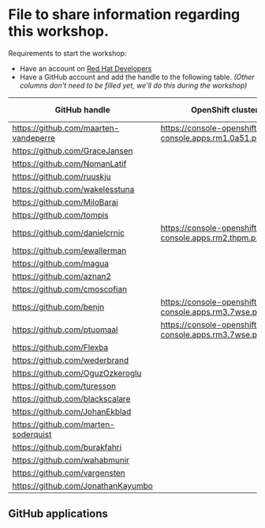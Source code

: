 # File to share information regarding this workshop.

Requirements to start the workshop:

* Have an account on [Red Hat Developers](https://developers.redhat.com)
* Have a GitHub account and add the handle to the following table.
  _(Other columns don't need to be filled yet, we'll do this during the workshop)_

| GitHub handle                         | OpenShift cluster basedomain                                          | GitHub App |
|---------------------------------------|-----------------------------------------------------------------------|------------|
| https://github.com/maarten-vandeperre | https://console-openshift-console.apps.rm1.0a51.p1.openshiftapps.com/ | app-0      |
| https://github.com/GraceJansen        |                                                                       | app-0      |
| https://github.com/NomanLatif         |                                                                       | app-0      |
| https://github.com/ruuskju            |                                                                       | app-0      |
| https://github.com/wakelesstuna       |                                                                       | app-0      |
| https://github.com/MiloBarai          |                                                                       | app-0      |
| https://github.com/tompis             |                                                                       | app-0      |
| https://github.com/danielcrnic        | https://console-openshift-console.apps.rm2.thpm.p1.openshiftapps.com  | app-0      |
| https://github.com/ewallerman         |                                                                       | app-0      |
| https://github.com/magua              |                                                                       | app-1      |
| https://github.com/aznan2             |                                                                       | app-1      |
| https://github.com/cmoscofian         |                                                                       | app-1      |
| https://github.com/benjn              | https://console-openshift-console.apps.rm3.7wse.p1.openshiftapps.com/ | app-1      |
| https://github.com/ptuomaal           | https://console-openshift-console.apps.rm3.7wse.p1.openshiftapps.com/ | app-1      |
| https://github.com/Flexba             |                                                                       | app-1      |
| https://github.com/wederbrand         |                                                                       | app-1      |
| https://github.com/OguzOzkeroglu      |                                                                       | app-1      |
| https://github.com/turesson           |                                                                       | app-1      |
| https://github.com/blackscalare       |                                                                       | app-1      |
| https://github.com/JohanEkblad        |                                                                       | app-1      |
| https://github.com/marten-soderquist  |                                                                       | app-1      |
| https://github.com/burakfahri         |                                                                       | app-1      |
| https://github.com/wahabmunir         |                                                                       | app-1      |
| https://github.com/vargensten         |                                                                       | app-1      |
| https://github.com/JonathanKayumbo         |                                                                       | app-1      |


## GitHub applications
